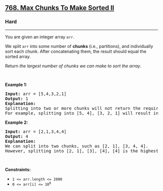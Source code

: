 <h2><a href="https://leetcode.com/problems/max-chunks-to-make-sorted-ii/">768. Max Chunks To Make Sorted II</a></h2><h3>Hard</h3><hr><div style="user-select: auto;"><p style="user-select: auto;">You are given an integer array <code style="user-select: auto;">arr</code>.</p>

<p style="user-select: auto;">We split <code style="user-select: auto;">arr</code> into some number of <strong style="user-select: auto;">chunks</strong> (i.e., partitions), and individually sort each chunk. After concatenating them, the result should equal the sorted array.</p>

<p style="user-select: auto;">Return <em style="user-select: auto;">the largest number of chunks we can make to sort the array</em>.</p>

<p style="user-select: auto;">&nbsp;</p>
<p style="user-select: auto;"><strong style="user-select: auto;">Example 1:</strong></p>

<pre style="user-select: auto;"><strong style="user-select: auto;">Input:</strong> arr = [5,4,3,2,1]
<strong style="user-select: auto;">Output:</strong> 1
<strong style="user-select: auto;">Explanation:</strong>
Splitting into two or more chunks will not return the required result.
For example, splitting into [5, 4], [3, 2, 1] will result in [4, 5, 1, 2, 3], which isn't sorted.
</pre>

<p style="user-select: auto;"><strong style="user-select: auto;">Example 2:</strong></p>

<pre style="user-select: auto;"><strong style="user-select: auto;">Input:</strong> arr = [2,1,3,4,4]
<strong style="user-select: auto;">Output:</strong> 4
<strong style="user-select: auto;">Explanation:</strong>
We can split into two chunks, such as [2, 1], [3, 4, 4].
However, splitting into [2, 1], [3], [4], [4] is the highest number of chunks possible.
</pre>

<p style="user-select: auto;">&nbsp;</p>
<p style="user-select: auto;"><strong style="user-select: auto;">Constraints:</strong></p>

<ul style="user-select: auto;">
	<li style="user-select: auto;"><code style="user-select: auto;">1 &lt;= arr.length &lt;= 2000</code></li>
	<li style="user-select: auto;"><code style="user-select: auto;">0 &lt;= arr[i] &lt;= 10<sup style="user-select: auto;">8</sup></code></li>
</ul>
</div>